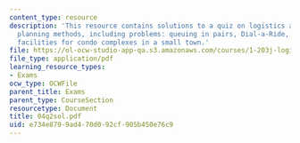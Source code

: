 ```yaml
---
content_type: resource
description: 'This resource contains solutions to a quiz on logistics and transportation
  planning methods, including problems: queuing in pairs, Dial-a-Ride, and locating
  facilities for condo complexes in a small town.'
file: https://ol-ocw-studio-app-qa.s3.amazonaws.com/courses/1-203j-logistical-and-transportation-planning-methods-fall-2006/e734e8799ad470d092cf905b450e76c9_04q2sol.pdf
file_type: application/pdf
learning_resource_types:
- Exams
ocw_type: OCWFile
parent_title: Exams
parent_type: CourseSection
resourcetype: Document
title: 04q2sol.pdf
uid: e734e879-9ad4-70d0-92cf-905b450e76c9
---
```

